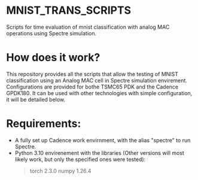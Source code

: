 # MNIST_TRANS_SCRIPTS
Scripts for time evaluation of mnist classification with analog MAC operations using Spectre simulation.

# How does it work? 
This repository provides all the scripts that allow the testing of MNIST classification using an Analog MAC cell in Spectre simulation envirement. Configurations are provided for bothe TSMC65 PDK and the Cadence GPDK180. It can be used with other technologies with simple configuration, it will be detailed below. 

# Requirements: 
- A fully set up Cadence work envirnment, with the alias "spectre" to run Spectre. 
- Python 3.10 envirenement with the libraries (Other versions will most likely work, but only the specified ones were tested): 
  > torch 2.3.0
  > numpy 1.26.4



